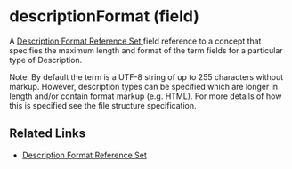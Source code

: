 # descriptionFormat (field)

A [Description Format Reference Set ](../../../reference-set-release-file-specification/5.2-reference-set-types/5.2.4-metadata-reference-sets/5.2.4.3-description-format-reference-set.md)field reference to a concept that specifies the maximum length and format of the term fields for a particular type of Description.

Note: By default the term is a UTF-8 string of up to 255 characters without markup. However, description types can be specified which are longer in length and/or contain format markup (e.g. HTML). For more details of how this is specified see the file structure specification.

## Related Links

* [Description Format Reference Set](../../../reference-set-release-file-specification/5.2-reference-set-types/5.2.4-metadata-reference-sets/5.2.4.3-description-format-reference-set.md)

